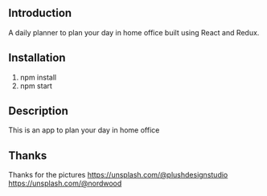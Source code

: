## Introduction
A daily planner to plan your day in home office built using React and Redux.


## Installation
1. npm install
2. npm start

## Description
This is an app to plan your day in home office

## Thanks
Thanks for the pictures 
https://unsplash.com/@plushdesignstudio
https://unsplash.com/@nordwood


